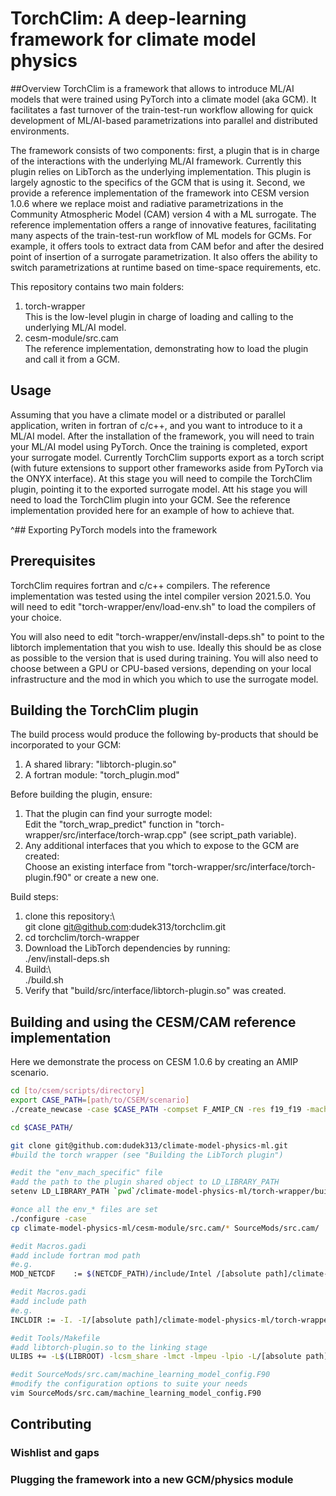 
# TorchClim: A deep-learning framework for climate model physics

##Overview
TorchClim is a framework that allows to introduce ML/AI models that were trained using PyTorch into a climate model (aka GCM). It facilitates a fast turnover of the train-test-run workflow allowing for quick development of ML/AI-based parametrizations into parallel and distributed environments.

The framework consists of two components: first, a plugin that is in charge of the interactions with the underlying ML/AI framework. Currently this plugin relies on LibTorch as the underlying implementation. This plugin is largely agnostic to the specifics of the GCM that is using it. Second, we provide a reference implementation of the framework into CESM version 1.0.6 where we replace moist and radiative parametrizations in the Community Atmospheric Model (CAM) version 4 with a ML surrogate. The reference implementation offers a range of innovative features, facilitating many aspects of the train-test-run workflow of ML models for GCMs. For example, it offers tools to extract data from CAM befor and after the desired point of insertion of a surrogate parametrization. It also offers the ability to switch parametrizations at runtime based on time-space requirements, etc. 

This repository contains two main folders:

1. torch-wrapper\
   This is the low-level plugin in charge of loading and calling to the underlying ML/AI model.
2. cesm-module/src.cam\
   The reference implementation, demonstrating how to load the plugin and call it from a GCM.


## Usage
Assuming that you have a climate model or a distributed or parallel application, writen in fortran of c/c++, and you want to introduce to it a ML/AI model. After the installation of the framework, you will need to train your ML/AI model using PyTorch. Once the training is completed, export your surrogate model. Currently TorchClim supports export as a torch script (with future extensions to support other frameworks aside from PyTorch via the ONYX interface). At this stage you will need to compile the TorchClim plugin, pointing it to the exported surrogate model. Att his stage you will need to load the TorchClim plugin into your GCM. See the reference implementation provided here for an example of how to achieve that.


^## Exporting PyTorch models into the framework


## Prerequisites
TorchClim requires fortran and c/c++ compilers. The reference implementation was tested using the intel compiler version 2021.5.0. You will need to edit "torch-wrapper/env/load-env.sh" to load the compilers of your choice. 

You will also need to edit "torch-wrapper/env/install-deps.sh" to point to the libtorch implementation that you wish to use. Ideally this should be as close as possible to the version that is used during training. You will also need to choose between a GPU or CPU-based versions, depending on your local infrastructure and the mod in which you which to use the surrogate model.


## Building the TorchClim plugin
The build process would produce the following by-products that should be incorporated to your GCM:
1. A shared library: "libtorch-plugin.so"  
2. A fortran module: "torch_plugin.mod"

Before building the plugin, ensure:
1. That the plugin can find your surrogte model:\
   Edit the "torch_wrap_predict" function in "torch-wrapper/src/interface/torch-wrap.cpp" (see script_path variable). 
2. Any additional interfaces that you which to expose to the GCM are created:\
   Choose an existing interface from "torch-wrapper/src/interface/torch-plugin.f90" or create a new one.


Build steps:  
1. clone this repository:\  
   git clone git@github.com:dudek313/torchclim.git
2. cd torchclim/torch-wrapper
3. Download the LibTorch dependencies by running:\
   ./env/install-deps.sh  
4. Build:\  
   ./build.sh  
5. Verify that "build/src/interface/libtorch-plugin.so" was created.



## Building and using the CESM/CAM reference implementation
Here we demonstrate the process on CESM 1.0.6 by creating an AMIP scenario.

```bash
cd [to/csem/scripts/directory]  
export CASE_PATH=[path/to/CSEM/scenario]  
./create_newcase -case $CASE_PATH -compset F_AMIP_CN -res f19_f19 -mach gadi  

cd $CASE_PATH/

git clone git@github.com:dudek313/climate-model-physics-ml.git
#build the torch wrapper (see "Building the LibTorch plugin")

#edit the "env_mach_specific" file
#add the path to the plugin shared object to LD_LIBRARY_PATH
setenv LD_LIBRARY_PATH `pwd`/climate-model-physics-ml/torch-wrapper/build/src/interface/:$LD_LIBRARY_PATH

#once all the env_* files are set
./configure -case
cp climate-model-physics-ml/cesm-module/src.cam/* SourceMods/src.cam/

#edit Macros.gadi
#add include fortran mod path
#e.g.
MOD_NETCDF    := $(NETCDF_PATH)/include/Intel /[absolute path]/climate-model-physics-ml/torch-wrapper/build/src/interface/

#edit Macros.gadi
#add include path
#e.g.
INCLDIR := -I. -I/[absolute path]/climate-model-physics-ml/torch-wrapper/build/src/interface/

#edit Tools/Makefile
#add libtorch-plugin.so to the linking stage
ULIBS += -L$(LIBROOT) -lcsm_share -lmct -lmpeu -lpio -L/[absolute path]/climate-model-physics-ml/torch-wrapper/build/src/interface/ -ltorch-plugin

#edit SourceMods/src.cam/machine_learning_model_config.F90
#modify the configuration options to suite your needs
vim SourceMods/src.cam/machine_learning_model_config.F90

```





## Contributing
### Wishlist and gaps
### Plugging the framework into a new GCM/physics module
